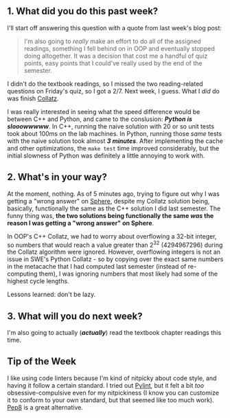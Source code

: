 ## 1. What did you do this past week?
I'll start off answering this question with a quote from last week's blog post:

> I'm also going to *really* make an effort to do all of the assigned
readings, something I fell behind on in OOP and eventually stopped doing
altogether. It was a decision that cost me a handful of quiz points, easy points
that I could've really used by the end of the semester.

I didn't do the textbook readings, so I missed the two reading-related questions
on Friday's quiz, so I got a 2/7. Next week, I guess. What I *did* do was finish
[Collatz](http://www.cs.utexas.edu/users/downing/cs373/projects/Collatz.html).

I was really interested in seeing what the speed difference would be
between C++ and Python, and came to the conslusion: **_Python is slooowwwww_**. 
In C++, running the naive solution with 20 or so unit tests took about 100ms
on the lab machines. In Python, running those *same* tests with the naive solution
took almost **_3 minutes_**.
After implementing the cache and other optimizations, the `make test` time
improved considerably, but the initial slowness of Python was definitely a
little annoying to work with.

## 2. What's in your way?

At the moment, nothing. As of 5 minutes ago, trying to figure out why I was getting
a "wrong answer" on [Sphere](http://www.spoj.com/problems/PROBTNPO/),
despite my Collatz solution being, basically, functionally the
same as the C++ solution I did last semester. The funny thing was, **the two
solutions being functionally the same _was_ the reason I was getting a
"wrong answer" on Sphere**. 

In OOP's C++ Collatz, we had to worry about overflowing
a 32-bit integer, so numbers that would reach a value greater than 2<sup>32</sup>
(4294967296) during the Collatz algorithm were ignored. However, overflowing
integers is not an issue in SWE's Python Collatz - so by copying over the exact
same numbers in the metacache that I had computed last semester (instead of 
re-computing them), I was ignoring numbers that most likely had some
of the highest cycle lengths.

Lessons learned: don't be lazy.

## 3. What will you do next week?

I'm also going to actually (**_actually_**) read the textbook chapter readings this time. 

## Tip of the Week

I like using code linters because I'm kind of nitpicky about code style, and
having it follow a certain standard. I tried out [Pylint](http://www.pylint.org),
but it felt a bit *too* obsessive-compulsive even for my nitpickiness (I know you
can customize it to conform to your own standard, but that seemed like
too much work). [Pep8](https://pypi.python.org/pypi/pep8) is a great alternative. 
